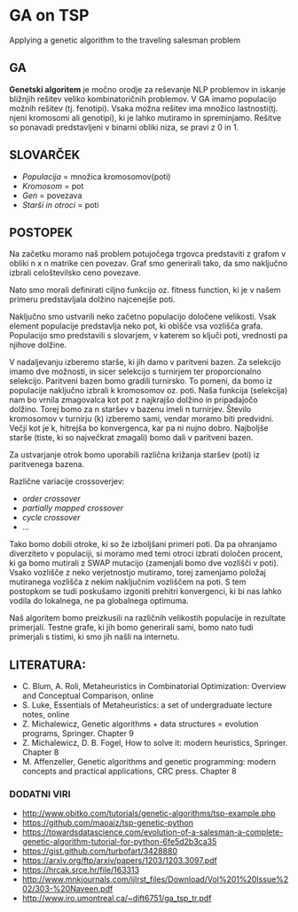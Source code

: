 ﻿# GA on TSP
Applying a genetic algorithm to the traveling salesman problem

## GA 
**Genetski algoritem**  je močno orodje za reševanje NLP problemov in iskanje bližnjih rešitev veliko kombinatoričnih problemov. V GA imamo populacijo možnih rešitev (tj. fenotipi). Vsaka možna rešitev ima množico lastnosti(tj. njeni kromosomi ali genotipi), ki je lahko mutiramo in spreminjamo. Rešitve so ponavadi predstavljeni v binarni obliki niza, se pravi z 0 in 1.  



## SLOVARČEK

* *Populacija* = množica kromosomov(poti)
* *Kromosom* = pot
* *Gen* = povezava 
* *Starši in otroci* = poti


## POSTOPEK 

Na začetku moramo naš problem potujočega trgovca predstaviti z grafom v obliki n x n matrike cen povezav. Graf smo generirali tako, da smo naključno izbrali celoštevilsko ceno povezave.

Nato smo morali definirati ciljno funkcijo oz. fitness function, ki je v našem primeru predstavljala dolžino najcenejše poti.

Naključno smo ustvarili neko začetno populacijo določene velikosti. Vsak element populacije predstavlja neko pot, ki obišče vsa vozlišča grafa. Populacijo smo predstavili s slovarjem, v katerem so ključi poti, vrednosti pa njihove dolžine. 

V nadaljevanju izberemo starše, ki jih damo v paritveni bazen. Za selekcijo imamo dve možnosti, in sicer selekcijo s turnirjem ter proporcionalno selekcijo. 
Paritveni bazen bomo gradili turnirsko. To pomeni, da bomo iz populacije naključno izbrali k kromosomov oz. poti. Naša funkcija (selekcija) nam bo vrnila zmagovalca kot pot z najkrajšo dolžino in pripadajočo dolžino. Torej bomo za n staršev v bazenu imeli n turnirjev. Število kromosomov v turnirju (k) izberemo sami, vendar moramo biti predvidni. Večji kot je k, hitrejša bo konvergenca, kar pa ni nujno dobro. Najboljše starše (tiste, ki so največkrat zmagali) bomo dali v paritveni bazen.

Za ustvarjanje otrok bomo uporabili različna križanja staršev (poti) iz paritvenega bazena. 

Različne variacije crossoverjev: 
* *order crossover* 
* *partially mapped crossover* 
* *cycle crossover*  
* … 

Tako bomo dobili otroke, ki so že izboljšani primeri poti. Da pa ohranjamo diverziteto v populaciji, si moramo med temi otroci izbrati določen procent, ki ga bomo mutirali z SWAP mutacijo (zamenjali bomo dve vozlišči v poti). Vsako vozlišče z neko verjetnostjo mutiramo, torej zamenjamo položaj mutiranega vozlišča z nekim naključnim vozliščem na poti. S tem postopkom se tudi poskušamo izgoniti prehitri konvergenci, ki bi nas lahko vodila do lokalnega, ne pa globalnega optimuma. 


Naš algoritem bomo preizkusili na različnih velikostih populacije in rezultate primerjali. 
Testne grafe, ki jih bomo generirali sami, bomo nato tudi primerjali s tistimi, ki smo jih našli na internetu. 

## LITERATURA:

* C. Blum, A. Roli, Metaheuristics in Combinatorial Optimization: Overview and Conceptual
Comparison, online
* S. Luke, Essentials of Metaheuristics: a set of undergraduate lecture notes, online
* Z. Michalewicz, Genetic algorithms + data structures = evolution programs, Springer. Chapter 9
* Z. Michalewicz, D. B. Fogel, How to solve it: modern heuristics, Springer. Chapter 8
* M. Affenzeller, Genetic algorithms and genetic programming: modern concepts and practical
applications, CRC press. Chapter 8

### DODATNI VIRI
* http://www.obitko.com/tutorials/genetic-algorithms/tsp-example.php
* https://github.com/maoaiz/tsp-genetic-python
* https://towardsdatascience.com/evolution-of-a-salesman-a-complete-genetic-algorithm-tutorial-for-python-6fe5d2b3ca35
* https://gist.github.com/turbofart/3428880
* https://arxiv.org/ftp/arxiv/papers/1203/1203.3097.pdf
* https://hrcak.srce.hr/file/163313
* http://www.mnkjournals.com/ijlrst_files/Download/Vol%201%20Issue%202/303-%20Naveen.pdf
* http://www.iro.umontreal.ca/~dift6751/ga_tsp_tr.pdf
